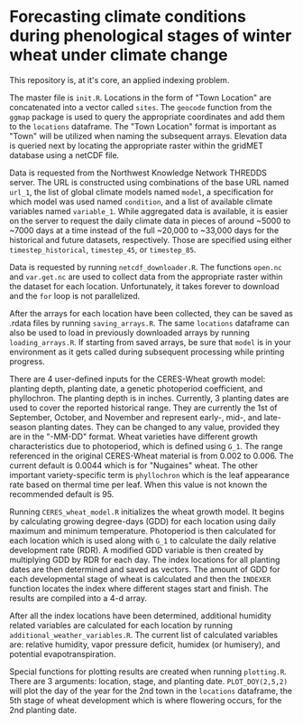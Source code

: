# Forecasting climate conditions during phenological stages of winter wheat under climate change

This repository is, at it's core, an applied indexing problem.

The master file is `init.R`. Locations in the form of "Town Location" are concatenated into a vector called `sites`. The `geocode` function from the `ggmap` package is used to query the appropriate coordinates and add them to the `locations` dataframe. The "Town Location" format is important as "Town" will be utilized when naming the subsequent arrays. Elevation data is queried next by locating the appropriate raster within the gridMET database using a netCDF file.

Data is requested from the Northwest Knowledge Network THREDDS server. The URL is constructed using combinations of the base URL named `url_1`, the list of global climate models named `model`, a specification for which model was used named `condition`, and a list of available climate variables named `variable_1`. While aggregated data is available, it is easier on the server to request the daily climate data in pieces of around ~5000 to ~7000 days at a time instead of the full ~20,000 to ~33,000 days for the historical and future datasets, respectively. Those are specified using either `timestep_historical`, `timestep_45`, or `timestep_85`.

Data is requested by running `netcdf_downloader.R`. The functions `open.nc` and `var.get.nc` are used to collect data from the appropriate raster within the dataset for each location. Unfortunately, it takes forever to download and the `for` loop is not parallelized.

After the arrays for each location have been collected, they can be saved as .rdata files by running `saving_arrays.R`. The same `locations` dataframe can also be used to load in previously downloaded arrays by running `loading_arrays.R`. If starting from saved arrays, be sure that `model` is in your environment as it gets called during subsequent processing while printing progress.

There are 4 user-defined inputs for the CERES-Wheat growth model: planting depth, planting date, a genetic photoperiod coefficient, and phyllochron. The planting depth is in inches. Currently, 3 planting dates are used to cover the reported historical range. They are currently the 1st of September, October, and November and represent early-, mid-, and late-season planting dates. They can be changed to any value, provided they are in the "-MM-DD" format. Wheat varieties have different growth characteristics due to photoperiod, which is defined using `G_1`. The range referenced in the original CERES-Wheat material is from 0.002 to 0.006. The current default is 0.0044 which is for "Nugaines" wheat. The other important variety-specific term is `phyllochron` which is the leaf appearance rate based on thermal time per leaf. When this value is not known the recommended default is 95.

Running `CERES_wheat_model.R` initializes the wheat growth model. It begins by calculating growing degree-days (GDD) for each location using daily maximum and minimum temperature. Photoperiod is then calculated for each location which is used along with `G_1` to calculate the daily relative development rate (RDR). A modified GDD variable is then created by multiplying GDD by RDR for each day. The index locations for all planting dates are then determined and saved as vectors. The amount of GDD for each developmental stage of wheat is calculated and then the `INDEXER` function locates the index where different stages start and finish. The results are compiled into a 4-d array.

After all the index locations have been determined, additional humidity related variables are calculated for each location by running `additional_weather_variables.R`. The current list of calculated variables are: relative humidity, vapor pressure deficit, humidex (or humisery), and potential evapotranspiration.

Special functions for plotting results are created when running `plotting.R`. There are 3 arguments: location, stage, and planting date. `PLOT_DOY(2,5,2)` will plot the day of the year for the 2nd town in the `locations` dataframe, the 5th stage of wheat development which is where flowering occurs, for the 2nd planting date. 
